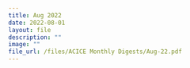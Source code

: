```yaml
---
title: Aug 2022
date: 2022-08-01
layout: file
description: ""
image: ""
file_url: /files/ACICE Monthly Digests/Aug-22.pdf
---
```

